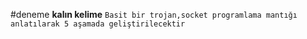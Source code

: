 #deneme
**kalın kelime**
`Basit bir trojan,socket programlama mantığı anlatılarak 5 aşamada geliştirilecektir`
